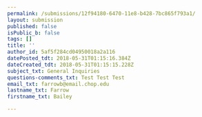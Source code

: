 ```yaml
---
permalink: /submissions/12f94180-6470-11e8-b428-7bc865f793a1/
layout: submission
published: false
isPublic_b: false
tags: []
title: ''
author_id: 5af5f284cd04950018a2a116
datePosted_tdt: 2018-05-31T01:15:16.384Z
dateCreated_tdt: 2018-05-31T01:15:15.228Z
subject_txt: General Inquiries
questions-comments_txt: Test Test Test
email_txt: farrowb@email.chop.edu
lastname_txt: Farrow
firstname_txt: Bailey

---
```



